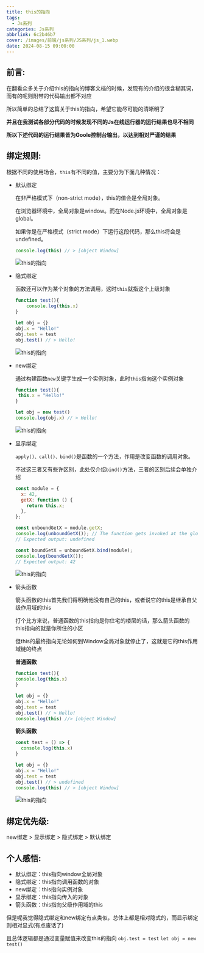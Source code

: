 ```yaml
---
title: this的指向
tags:
  - Js系列
categories: Js系列
abbrlink: 6c2b46b7
cover: /images/前端/js系列/JS系列/js_1.webp
date: 2024-08-15 09:00:00
---
```


## 前言:

在翻看众多关于介绍this的指向的博客文档的时候，发现有的介绍的很含糊其词，而有的呢则附带的代码输出都不对应

所以简单的总结了这篇关于this的指向，希望它能尽可能的清晰明了

**并且在我测试各部分代码的时候发现不同的Js在线运行器的运行结果也尽不相同**

**所以下述代码的运行结果皆为Goole控制台输出，以达到相对严谨的结果**



## 绑定规则:

根据不同的使用场合，`this`有不同的值，主要分为下面几种情况：

- 默认绑定

  在非严格模式下（non-strict mode），this的值会是全局对象。
  
  在浏览器环境中，全局对象是window。而在Node.js环境中，全局对象是global。
  
  如果你是在严格模式（strict mode）下运行这段代码，那么this将会是undefined。

  ```js
  console.log(this) // > [object Window]
  ```

  ![this的指向](/images/this的指向/1.webp)

- 隐式绑定

  函数还可以作为某个对象的方法调用，这时`this`就指这个上级对象

  ```js
  function test(){
      console.log(this.x)
  }
  
  let obj = {}
  obj.x = "Hello!"
  obj.test = test
  obj.test() // > Hello!
  ```

  ![this的指向](/images/this的指向/2.webp)

- new绑定

  通过构建函数`new`关键字生成一个实例对象，此时`this`指向这个实例对象

  ```js
  function test(){
   this.x = "Hello!"
  }
  
  let obj = new test()
  console.log(obj.x) // > Hello!
  ```

  ![this的指向](/images/this的指向/3.webp)


- 显示绑定

  `apply()、call()、bind()`是函数的一个方法，作用是改变函数的调用对象。

  不过这三者又有些许区别，此处仅介绍`bind()`方法，三者的区别后续会单独介绍

  ```js
  const module = {
    x: 42,
    getX: function () {
      return this.x;
    },
  };
  
  const unboundGetX = module.getX;
  console.log(unboundGetX()); // The function gets invoked at the global scope
  // Expected output: undefined
  
  const boundGetX = unboundGetX.bind(module);
  console.log(boundGetX());
  // Expected output: 42
  
  ```
  ![this的指向](/images/this的指向/4.webp)


- 箭头函数

  箭头函数的this首先我们得明确他没有自己的this，或者说它的this是继承自父级作用域的this

  打个比方来说，普通函数的this指向是你住宅的楼层的话，那么箭头函数的this指向的就是你所住的小区

  但this的最终指向无论如何到Window全局对象就停止了，这就是它的this作用域链的终点
  
  **普通函数**

    ```js
  function test(){
    console.log(this.x)
  }
  
  let obj = {}
  obj.x = "Hello!"
  obj.test = test
  obj.test() // > Hello!
  console.log(this) //> [object Window]

  ```
  
    **箭头函数**

  ```js
  const test = () => {
    console.log(this.x)
  }
  
  let obj = {}
  obj.x = "Hello!"
  obj.test = test
  obj.test() // > undefined
  console.log(this) // > [object Window]

  ```

  ![this的指向](/images/this的指向/5.webp)

## 绑定优先级:

new绑定 > 显示绑定 > 隐式绑定 > 默认绑定

## 个人感悟:

- 默认绑定：this指向window全局对象
- 隐式绑定：this指向调用函数的对象
- new绑定：this指向实例对象
- 显示绑定：this指向传入的对象
- 箭头函数：this指向父级作用域的this

但是呢我觉得隐式绑定和new绑定有点类似，总体上都是相对隐式的，而显示绑定则相对显式(有点废话了)

且总体逻辑都是通过变量赋值来改变this的指向 ` obj.test = test ` ` let obj = new test() `




